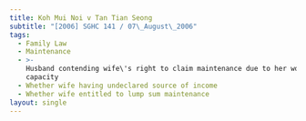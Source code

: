 ```yaml
---
title: Koh Mui Noi v Tan Tian Seong
subtitle: "[2006] SGHC 141 / 07\_August\_2006"
tags:
  - Family Law
  - Maintenance
  - >-
    Husband contending wife\'s right to claim maintenance due to her working
    capacity
  - Whether wife having undeclared source of income
  - Whether wife entitled to lump sum maintenance
layout: single
---
```


